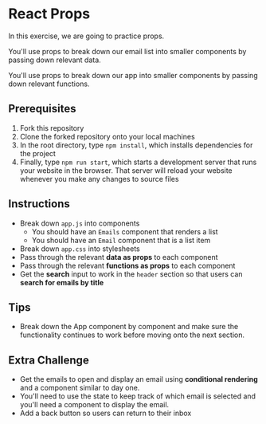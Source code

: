 # React Props

In this exercise, we are going to practice props.

You'll use props to break down our email list into smaller components by passing down relevant data.

You'll use props to break down our app into smaller components by passing down relevant functions.

## Prerequisites

1. Fork this repository
2. Clone the forked repository onto your local machines
3. In the root directory, type `npm install`, which installs dependencies for the project
4. Finally, type `npm run start`, which starts a development server that runs your website in the browser. That server will reload your website whenever you make any changes to source files

## Instructions

- Break down `app.js` into components
    - You should have an `Emails` component that renders a list
    - You should have an `Email` component that is a list item
- Break down `app.css` into stylesheets
- Pass through the relevant **data as props** to each component
- Pass through the relevant **functions as props** to each component
- Get the **search** input to work in the `header` section so that users can **search for emails by title**

## Tips

- Break down the App component by component and make sure the functionality continues to work before moving onto the next section.

## Extra Challenge

- Get the emails to open and display an email using **conditional rendering** and a component similar to day one.
- You'll need to use the state to keep track of which email is selected and you'll need a component to display the email.
- Add a back button so users can return to their inbox
